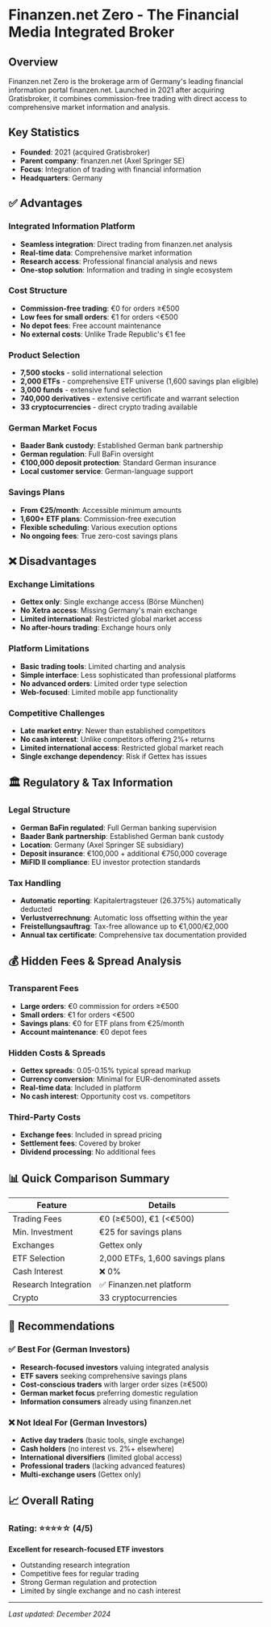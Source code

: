 # Finanzen.net Zero - The Financial Media Integrated Broker

## Overview
Finanzen.net Zero is the brokerage arm of Germany's leading financial information portal finanzen.net. Launched in 2021 after acquiring Gratisbroker, it combines commission-free trading with direct access to comprehensive market information and analysis.

## Key Statistics
- **Founded**: 2021 (acquired Gratisbroker)
- **Parent company**: finanzen.net (Axel Springer SE)
- **Focus**: Integration of trading with financial information
- **Headquarters**: Germany

## ✅ Advantages

### Integrated Information Platform
- **Seamless integration**: Direct trading from finanzen.net analysis
- **Real-time data**: Comprehensive market information
- **Research access**: Professional financial analysis and news
- **One-stop solution**: Information and trading in single ecosystem

### Cost Structure
- **Commission-free trading**: €0 for orders ≥€500
- **Low fees for small orders**: €1 for orders <€500
- **No depot fees**: Free account maintenance
- **No external costs**: Unlike Trade Republic's €1 fee

### Product Selection
- **7,500 stocks** - solid international selection
- **2,000 ETFs** - comprehensive ETF universe (1,600 savings plan eligible)
- **3,000 funds** - extensive fund selection
- **740,000 derivatives** - extensive certificate and warrant selection
- **33 cryptocurrencies** - direct crypto trading available

### German Market Focus
- **Baader Bank custody**: Established German bank partnership
- **German regulation**: Full BaFin oversight
- **€100,000 deposit protection**: Standard German insurance
- **Local customer service**: German-language support

### Savings Plans
- **From €25/month**: Accessible minimum amounts
- **1,600+ ETF plans**: Commission-free execution
- **Flexible scheduling**: Various execution options
- **No ongoing fees**: True zero-cost savings plans

## ❌ Disadvantages

### Exchange Limitations
- **Gettex only**: Single exchange access (Börse München)
- **No Xetra access**: Missing Germany's main exchange
- **Limited international**: Restricted global market access
- **No after-hours trading**: Exchange hours only

### Platform Limitations
- **Basic trading tools**: Limited charting and analysis
- **Simple interface**: Less sophisticated than professional platforms
- **No advanced orders**: Limited order type selection
- **Web-focused**: Limited mobile app functionality

### Competitive Challenges
- **Late market entry**: Newer than established competitors
- **No cash interest**: Unlike competitors offering 2%+ returns
- **Limited international access**: Restricted global market reach
- **Single exchange dependency**: Risk if Gettex has issues

## 🏛️ Regulatory & Tax Information

### Legal Structure
- **German BaFin regulated**: Full German banking supervision
- **Baader Bank partnership**: Established German bank custody
- **Location**: Germany (Axel Springer SE subsidiary)
- **Deposit insurance**: €100,000 + additional €750,000 coverage
- **MiFID II compliance**: EU investor protection standards

### Tax Handling
- **Automatic reporting**: Kapitalertragsteuer (26.375%) automatically deducted
- **Verlustverrechnung**: Automatic loss offsetting within the year
- **Freistellungsauftrag**: Tax-free allowance up to €1,000/€2,000
- **Annual tax certificate**: Comprehensive tax documentation provided

## 💰 Hidden Fees & Spread Analysis

### Transparent Fees
- **Large orders**: €0 commission for orders ≥€500
- **Small orders**: €1 for orders <€500
- **Savings plans**: €0 for ETF plans from €25/month
- **Account maintenance**: €0 depot fees

### Hidden Costs & Spreads
- **Gettex spreads**: 0.05-0.15% typical spread markup
- **Currency conversion**: Minimal for EUR-denominated assets
- **Real-time data**: Included in platform
- **No cash interest**: Opportunity cost vs. competitors

### Third-Party Costs
- **Exchange fees**: Included in spread pricing
- **Settlement fees**: Covered by broker
- **Dividend processing**: No additional fees

## 📊 Quick Comparison Summary

| Feature | Details |
|---------|---------|
| Trading Fees | €0 (≥€500), €1 (<€500) |
| Min. Investment | €25 for savings plans |
| Exchanges | Gettex only |
| ETF Selection | 2,000 ETFs, 1,600 savings plans |
| Cash Interest | ❌ 0% |
| Research Integration | ✅ Finanzen.net platform |
| Crypto | 33 cryptocurrencies |

## 🎯 Recommendations

### ✅ Best For (German Investors)
- **Research-focused investors** valuing integrated analysis
- **ETF savers** seeking comprehensive savings plans
- **Cost-conscious traders** with larger order sizes (≥€500)
- **German market focus** preferring domestic regulation
- **Information consumers** already using finanzen.net

### ❌ Not Ideal For (German Investors)
- **Active day traders** (basic tools, single exchange)
- **Cash holders** (no interest vs. 2%+ elsewhere)
- **International diversifiers** (limited global access)
- **Professional traders** (lacking advanced features)
- **Multi-exchange users** (Gettex only)

## 📈 Overall Rating

### Rating: ⭐⭐⭐⭐☆ (4/5)
**Excellent for research-focused ETF investors**
- Outstanding research integration
- Competitive fees for regular trading
- Strong German regulation and protection
- Limited by single exchange and no cash interest

---

*Last updated: December 2024*
